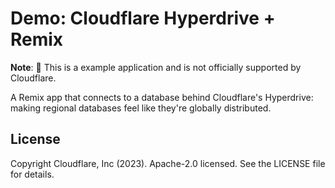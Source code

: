 # Demo: Cloudflare Hyperdrive + Remix

**Note**: 🧪 This is a example application and is not officially supported by Cloudflare.

A Remix app that connects to a database behind Cloudflare's Hyperdrive: making regional databases feel like they're globally distributed.

## License

Copyright Cloudflare, Inc (2023). Apache-2.0 licensed. See the LICENSE file for details.
